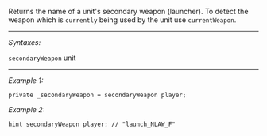 Returns the name of a unit's secondary weapon (launcher). To detect the weapon which is `currently` being used by the unit use `currentWeapon`.


---
*Syntaxes:*

`secondaryWeapon` unit

---
*Example 1:*

```sqf
private _secondaryWeapon = secondaryWeapon player;
```

*Example 2:*

```sqf
hint secondaryWeapon player; // "launch_NLAW_F"
```